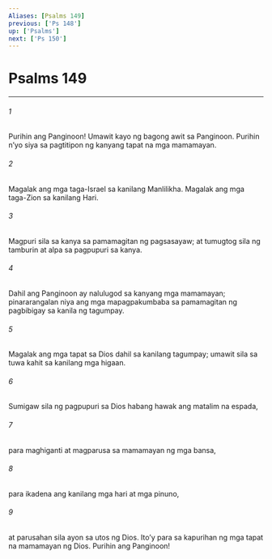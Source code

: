 ```yaml
---
Aliases: [Psalms 149]
previous: ['Ps 148']
up: ['Psalms']
next: ['Ps 150']
---
```

# Psalms 149

***

###### 1
Purihin ang Panginoon! Umawit kayo ng bagong awit sa Panginoon. Purihin nʼyo siya sa pagtitipon ng kanyang tapat na mga mamamayan. 

###### 2
Magalak ang mga taga-Israel sa kanilang Manlilikha. Magalak ang mga taga-Zion sa kanilang Hari. 

###### 3
Magpuri sila sa kanya sa pamamagitan ng pagsasayaw; at tumugtog sila ng tamburin at alpa sa pagpupuri sa kanya. 

###### 4
Dahil ang Panginoon ay nalulugod sa kanyang mga mamamayan; pinararangalan niya ang mga mapagpakumbaba sa pamamagitan ng pagbibigay sa kanila ng tagumpay. 

###### 5
Magalak ang mga tapat sa Dios dahil sa kanilang tagumpay; umawit sila sa tuwa kahit sa kanilang mga higaan. 

###### 6
Sumigaw sila ng pagpupuri sa Dios habang hawak ang matalim na espada, 

###### 7
para maghiganti at magparusa sa mamamayan ng mga bansa, 

###### 8
para ikadena ang kanilang mga hari at mga pinuno, 

###### 9
at parusahan sila ayon sa utos ng Dios. Itoʼy para sa kapurihan ng mga tapat na mamamayan ng Dios. Purihin ang Panginoon!
